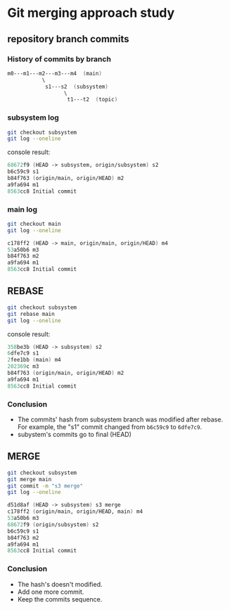 # Git merging approach study

## repository branch commits

### History of commits by branch

```fs
m0---m1---m2---m3---m4  (main)
           \
            s1---s2  (subsystem)
                  \
                   t1---t2  (topic)
```

### subsystem log

```sh
git checkout subsystem
git log --oneline
```

console result:

```fs
68672f9 (HEAD -> subsystem, origin/subsystem) s2
b6c59c9 s1
b84f763 (origin/main, origin/HEAD) m2
a9fa694 m1
8563cc8 Initial commit
```

### main log

```sh
git checkout main
git log --oneline
```

```fs
c178ff2 (HEAD -> main, origin/main, origin/HEAD) m4
53a50b6 m3
b84f763 m2
a9fa694 m1
8563cc8 Initial commit
```

## REBASE

```sh
git checkout subsystem
git rebase main
git log --oneline
```

console result:

```fs
358be3b (HEAD -> subsystem) s2
6dfe7c9 s1
2fee1bb (main) m4
202369c m3
b84f763 (origin/main, origin/HEAD) m2
a9fa694 m1
8563cc8 Initial commit
```

### Conclusion

- The commits' hash from subsystem branch was modified after rebase. For example, the "s1" commit changed from `b6c59c9` to `6dfe7c9`.
- subystem's commits go to final (HEAD)

## MERGE

```sh
git checkout subsystem
git merge main
git commit -m "s3 merge"
git log --oneline
```

```fs
d51d8af (HEAD -> subsystem) s3 merge
c178ff2 (origin/main, origin/HEAD, main) m4
53a50b6 m3
68672f9 (origin/subsystem) s2
b6c59c9 s1
b84f763 m2
a9fa694 m1
8563cc8 Initial commit
```

### Conclusion

- The hash's doesn't modified.
- Add one more commit.
- Keep the commits sequence.
